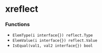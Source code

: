 # xreflect

### Functions

+ `ElemType(i interface{}) reflect.Type`
+ `ElemValue(i interface{}) reflect.Value`
+ `IsEqual(val1, val2 interface{}) bool`
